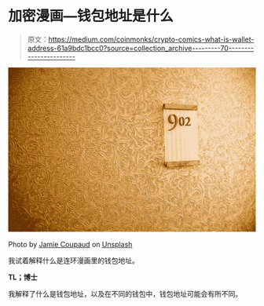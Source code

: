 # 加密漫画—钱包地址是什么

> 原文：<https://medium.com/coinmonks/crypto-comics-what-is-wallet-address-61a9bdc1bcc0?source=collection_archive---------70----------------------->

![](img/091423f77a504c6bd16b2e6570d3e61f.png)

Photo by [Jamie Coupaud](https://unsplash.com/@jlcoupaud?utm_source=unsplash&utm_medium=referral&utm_content=creditCopyText) on [Unsplash](https://unsplash.com/s/photos/address?utm_source=unsplash&utm_medium=referral&utm_content=creditCopyText)

我试着解释什么是连环漫画里的钱包地址。

**TL；博士**

我解释了什么是钱包地址，以及在不同的钱包中，钱包地址可能会有所不同。